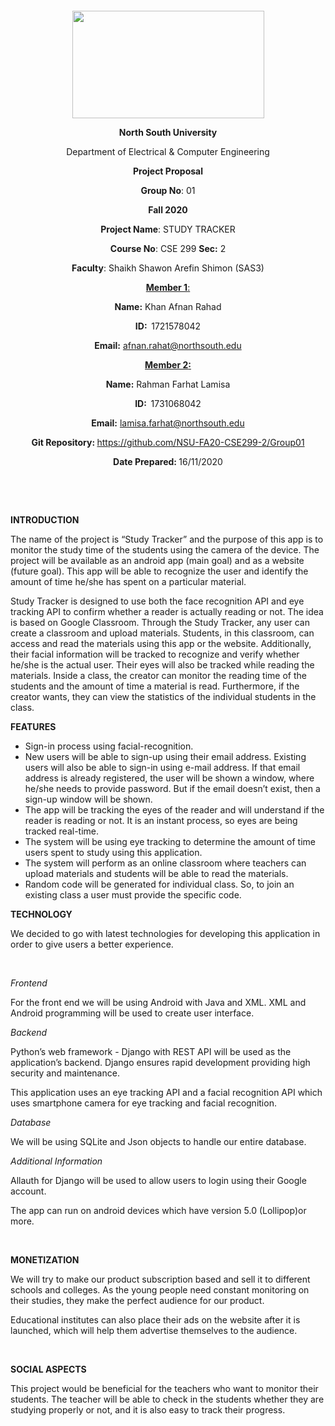 <p style="text-align: center;">&nbsp;</p>
<p style="text-align: center;">&nbsp;</p>
<p align="center"><strong><img src="https://media.dhakatribune.com/uploads/2016/11/nsulogo.jpg" alt="" width="307" height="172" /></strong></p>
<p align="center"><strong>North South University</strong></p>
<p align="center">Department of Electrical &amp; Computer Engineering</p>
<p align="center"><strong>Project Proposal</strong></p>
<p align="center"><strong>Group No</strong>: 01</p>
<p align="center"><strong>Fall 2020</strong></p>
<p align="center"><strong>Project Name</strong>: STUDY TRACKER</p>
<p align="center"><strong>Course No</strong>: CSE 299 <strong>Sec</strong><strong>:</strong> 2</p>
<p align="center"><strong>Faculty</strong>: Shaikh Shawon Arefin Shimon (SAS3)</p>
<p align="center"><strong><u>Member 1</u></strong><u>:</u></p>
<p align="center"><strong>Name</strong><strong>:</strong> Khan Afnan Rahad</p>
<p align="center"><strong>ID</strong><strong>:&nbsp; </strong>1721578042</p>
<p align="center"><strong>Email</strong><strong>:</strong> <a href="mailto:afnan.rahat@northsouth.edu">afnan.rahat@northsouth.edu</a></p>
<p align="center"><strong><u>Member 2</u></strong><strong><u>:</u></strong></p>
<p align="center"><strong>Name</strong><strong>:</strong> Rahman Farhat Lamisa</p>
<p align="center"><strong>ID</strong><strong>:&nbsp; </strong>1731068042</p>
<p align="center"><strong>Email</strong><strong>:</strong> <a href="mailto:lamisa.farhat@northsouth.edu">lamisa.farhat@northsouth.edu</a></p>
<p align="center"><strong>Git Repository</strong><strong>: </strong><a //href="https://github.com/afnanrahad/CSE299_2/">https://github.com/NSU-FA20-CSE299-2/Group01</a></p>
<p align="center"><strong>Date Prepared</strong><strong>: </strong>16/11/2020</p>
<p><strong>&nbsp;</strong></p>
<p><strong>&nbsp;</strong></p>
<p><strong>INTRODUCTION</strong></p>
<p>The name of the project is “Study Tracker” and the purpose of this app is to monitor the study time of the students using the camera of the device. The project will be available as an android app (main goal) and as a website (future goal). This app will be able to recognize the user and identify the amount of time he/she has spent on a particular material. </p>
<p>Study Tracker is designed to use both the face recognition API and eye tracking API to confirm whether a reader is actually reading or not. The idea is based on Google Classroom. Through the Study Tracker, any user can create a classroom and upload materials. Students, in this classroom, can access and read the materials using this app or the website. Additionally, their facial information will be tracked to recognize and verify whether he/she is the actual user. Their eyes will also be tracked while reading the materials. Inside a class, the creator can monitor the reading time of the students and the amount of time a material is read. Furthermore, if the creator wants, they can view the statistics of the individual students in the class.</p>
<p><strong>FEATURES</strong></p>
<ul>
<li>Sign-in process using facial-recognition.</li>
<li>New users will be able to sign-up using their email address. Existing users will also be able to sign-in using e-mail address. If that email address is already registered, the user will be shown a window, where he/she needs to provide password. But if the email doesn’t exist, then a sign-up window will be shown.</li>
<li>The app will be tracking the eyes of the reader and will understand if the reader is reading or not. It is an instant process, so eyes are being tracked real-time.</li>
<li>The system will be using eye tracking to determine the amount of time users spent to study using this application.</li>
<li>The system will perform as an online classroom where teachers can upload materials and students will be able to read the materials.</li>
<li>Random code will be generated for individual class. So, to join an existing class a user must provide the specific code.</li>
</ul>
<p><strong>TECHNOLOGY</strong></p>
<p>We decided to go with latest technologies for developing this application in order to give users a better experience.</p>
<p>&nbsp;</p>
<p><em>Frontend</em></p>
<p>For the front end we will be using Android with Java and XML. XML and Android programming will be used to create user interface.</p>
<p><em>Backend</em></p>
<p>Python’s web framework - Django with REST API will be used as the application’s backend. Django ensures rapid development providing high security and maintenance.
</p>
<p>This application uses an eye tracking API and a facial recognition API which uses smartphone camera for eye tracking and facial recognition.</p>
<p><em>Database</em></p>
<p>We will be using SQLite and Json objects to handle our entire database.</p>
<p><em>Additional Information</em></p>
<p>Allauth for Django will be used to allow users to login using their Google account.</p>
<p>The app can run on android devices which have version 5.0 (Lollipop)or more.</p>
<p>&nbsp;</p>
<p><strong>MONETIZATION</strong></p>
<p>We will try to make our product subscription based and sell it to different schools and colleges. As the young people need constant monitoring on their studies, they make the perfect audience for our product.</p>
<p>Educational institutes can also place their ads on the website after it is launched, which will help them advertise themselves to the audience.</p>
<p>&nbsp;</p>
<p><strong>SOCIAL ASPECTS</strong></p>
<p>This project would be beneficial for the teachers who want to monitor their students. The teacher will be able to check in the students whether they are studying properly or not, and it is also easy to track their progress.</p>
<p>&nbsp;</p>
